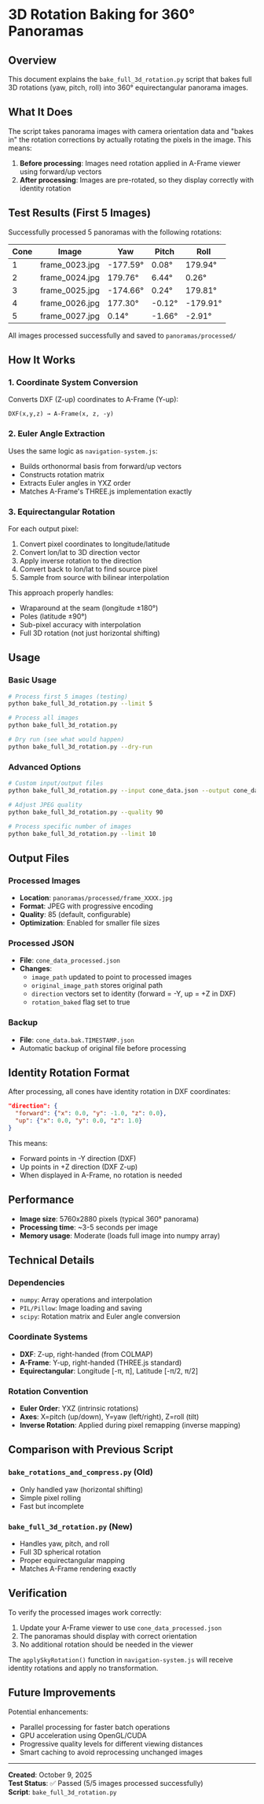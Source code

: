 # 3D Rotation Baking for 360° Panoramas

## Overview

This document explains the `bake_full_3d_rotation.py` script that bakes full 3D rotations (yaw, pitch, roll) into 360° equirectangular panorama images.

## What It Does

The script takes panorama images with camera orientation data and "bakes in" the rotation corrections by actually rotating the pixels in the image. This means:

1. **Before processing**: Images need rotation applied in A-Frame viewer using forward/up vectors
2. **After processing**: Images are pre-rotated, so they display correctly with identity rotation

## Test Results (First 5 Images)

Successfully processed 5 panoramas with the following rotations:

| Cone | Image | Yaw | Pitch | Roll |
|------|-------|-----|-------|------|
| 1 | frame_0023.jpg | -177.59° | 0.08° | 179.94° |
| 2 | frame_0024.jpg | 179.76° | 6.44° | 0.26° |
| 3 | frame_0025.jpg | -174.66° | 0.24° | 179.81° |
| 4 | frame_0026.jpg | 177.30° | -0.12° | -179.91° |
| 5 | frame_0027.jpg | 0.14° | -1.66° | -2.91° |

All images processed successfully and saved to `panoramas/processed/`

## How It Works

### 1. Coordinate System Conversion
Converts DXF (Z-up) coordinates to A-Frame (Y-up):
```
DXF(x,y,z) → A-Frame(x, z, -y)
```

### 2. Euler Angle Extraction
Uses the same logic as `navigation-system.js`:
- Builds orthonormal basis from forward/up vectors
- Constructs rotation matrix
- Extracts Euler angles in YXZ order
- Matches A-Frame's THREE.js implementation exactly

### 3. Equirectangular Rotation
For each output pixel:
1. Convert pixel coordinates to longitude/latitude
2. Convert lon/lat to 3D direction vector
3. Apply inverse rotation to the direction
4. Convert back to lon/lat to find source pixel
5. Sample from source with bilinear interpolation

This approach properly handles:
- Wraparound at the seam (longitude ±180°)
- Poles (latitude ±90°)
- Sub-pixel accuracy with interpolation
- Full 3D rotation (not just horizontal shifting)

## Usage

### Basic Usage
```bash
# Process first 5 images (testing)
python bake_full_3d_rotation.py --limit 5

# Process all images
python bake_full_3d_rotation.py

# Dry run (see what would happen)
python bake_full_3d_rotation.py --dry-run
```

### Advanced Options
```bash
# Custom input/output files
python bake_full_3d_rotation.py --input cone_data.json --output cone_data_processed.json

# Adjust JPEG quality
python bake_full_3d_rotation.py --quality 90

# Process specific number of images
python bake_full_3d_rotation.py --limit 10
```

## Output Files

### Processed Images
- **Location**: `panoramas/processed/frame_XXXX.jpg`
- **Format**: JPEG with progressive encoding
- **Quality**: 85 (default, configurable)
- **Optimization**: Enabled for smaller file sizes

### Processed JSON
- **File**: `cone_data_processed.json`
- **Changes**:
  - `image_path` updated to point to processed images
  - `original_image_path` stores original path
  - `direction` vectors set to identity (forward = -Y, up = +Z in DXF)
  - `rotation_baked` flag set to true

### Backup
- **File**: `cone_data.bak.TIMESTAMP.json`
- Automatic backup of original file before processing

## Identity Rotation Format

After processing, all cones have identity rotation in DXF coordinates:

```json
"direction": {
  "forward": {"x": 0.0, "y": -1.0, "z": 0.0},
  "up": {"x": 0.0, "y": 0.0, "z": 1.0}
}
```

This means:
- Forward points in -Y direction (DXF)
- Up points in +Z direction (DXF Z-up)
- When displayed in A-Frame, no rotation is needed

## Performance

- **Image size**: 5760x2880 pixels (typical 360° panorama)
- **Processing time**: ~3-5 seconds per image
- **Memory usage**: Moderate (loads full image into numpy array)

## Technical Details

### Dependencies
- `numpy`: Array operations and interpolation
- `PIL/Pillow`: Image loading and saving
- `scipy`: Rotation matrix and Euler angle conversion

### Coordinate Systems
- **DXF**: Z-up, right-handed (from COLMAP)
- **A-Frame**: Y-up, right-handed (THREE.js standard)
- **Equirectangular**: Longitude [-π, π], Latitude [-π/2, π/2]

### Rotation Convention
- **Euler Order**: YXZ (intrinsic rotations)
- **Axes**: X=pitch (up/down), Y=yaw (left/right), Z=roll (tilt)
- **Inverse Rotation**: Applied during pixel remapping (inverse mapping)

## Comparison with Previous Script

### `bake_rotations_and_compress.py` (Old)
- Only handled yaw (horizontal shifting)
- Simple pixel rolling
- Fast but incomplete

### `bake_full_3d_rotation.py` (New)
- Handles yaw, pitch, and roll
- Full 3D spherical rotation
- Proper equirectangular mapping
- Matches A-Frame rendering exactly

## Verification

To verify the processed images work correctly:

1. Update your A-Frame viewer to use `cone_data_processed.json`
2. The panoramas should display with correct orientation
3. No additional rotation should be needed in the viewer

The `applySkyRotation()` function in `navigation-system.js` will receive identity rotations and apply no transformation.

## Future Improvements

Potential enhancements:
- Parallel processing for faster batch operations
- GPU acceleration using OpenGL/CUDA
- Progressive quality levels for different viewing distances
- Smart caching to avoid reprocessing unchanged images

---

**Created**: October 9, 2025  
**Test Status**: ✅ Passed (5/5 images processed successfully)  
**Script**: `bake_full_3d_rotation.py`





